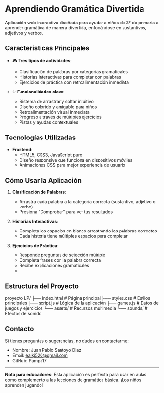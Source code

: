 # Aprendiendo Gramática Divertida

Aplicación web interactiva diseñada para ayudar a niños de 3° de primaria a aprender gramática de manera divertida, enfocándose en sustantivos, adjetivos y verbos.

## Características Principales

- 🎮 **Tres tipos de actividades**:
  - Clasificación de palabras por categorías gramaticales
  - Historias interactivas para completar con palabras
  - Ejercicios de práctica con retroalimentación inmediata

- ✨ **Funcionalidades clave**:
  - Sistema de arrastrar y soltar intuitivo
  - Diseño colorido y amigable para niños
  - Retroalimentación visual inmediata
  - Progreso a través de múltiples ejercicios
  - Pistas y ayudas contextuales

## Tecnologías Utilizadas

- **Frontend**:
  - HTML5, CSS3, JavaScript puro
  - Diseño responsive que funciona en dispositivos móviles
  - Animaciones CSS para mejor experiencia de usuario

## Cómo Usar la Aplicación

1. **Clasificación de Palabras**:
   - Arrastra cada palabra a la categoría correcta (sustantivo, adjetivo o verbo)
   - Presiona "Comprobar" para ver tus resultados

2. **Historias Interactivas**:
   - Completa los espacios en blanco arrastrando las palabras correctas
   - Cada historia tiene múltiples espacios para completar

3. **Ejercicios de Práctica**:
   - Responde preguntas de selección múltiple
   - Completa frases con la palabra correcta
   - Recibe explicaciones gramaticales
   - 
## Estructura del Proyecto
proyecto LP/
├── index.html # Página principal
├── styles.css # Estilos principales
├── script.js # Lógica de la aplicación
├── games.js # Datos de juegos y ejercicios
└── assets/ # Recursos multimedia
  └── sounds/ # Efectos de sonido

## Contacto

Si tienes preguntas o sugerencias, no dudes en contactarme:

- Nombre: Juan Pablo Santoyo Diaz
- Email: ealkj520@gmail.com
- GitHub: Pampa17

---
**Nota para educadores**: Esta aplicación es perfecta para usar en aulas como complemento a las lecciones de gramática básica. ¡Los niños aprenden jugando!
